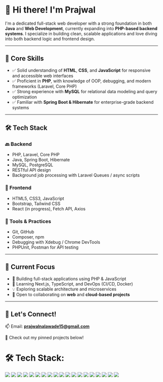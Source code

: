 # 👋 Hi there! I'm Prajwal

I'm a dedicated full-stack web developer with a strong foundation in both **Java** and **Web Development**, currently expanding into **PHP-based backend systems**. I specialize in building clean, scalable applications and love diving into both backend logic and frontend design.

---

## 🧠 Core Skills
- ✅ Solid understanding of **HTML**, **CSS**, and **JavaScript** for responsive and accessible web interfaces
- ✅ Proficient in **PHP**, with knowledge of OOP, debugging, and modern frameworks (Laravel, Core PHP)
- ✅ Strong experience with **MySQL** for relational data modeling and query optimization
- ✅ Familiar with **Spring Boot & Hibernate** for enterprise-grade backend systems

---

## 🛠 Tech Stack

### 🔙 Backend
- PHP, Laravel, Core PHP  
- Java, Spring Boot, Hibernate  
- MySQL, PostgreSQL  
- RESTful API design  
- Background job processing with Laravel Queues / async scripts

### 🎨 Frontend
- HTML5, CSS3, JavaScript  
- Bootstrap, Tailwind CSS  
- React (in progress), Fetch API, Axios

### 🔧 Tools & Practices
- Git, GitHub  
- Composer, npm  
- Debugging with Xdebug / Chrome DevTools  
- PHPUnit, Postman for API testing

---

## 🚀 Current Focus
- 🔭 Building full-stack applications using PHP & JavaScript
- 🌱 Learning Next.js, TypeScript, and DevOps (CI/CD, Docker)
- 💡 Exploring scalable architecture and microservices
- 🤝 Open to collaborating on **web** and **cloud-based projects**

---

## 💬 Let's Connect!
📫 Email: **prajwalnalawade15@gmail.com**  
<!-- 💼 [LinkedIn](https://www.linkedin.com/in/yourprofile) *(if available)*  -->
📁 Check out my pinned projects below!



<!--
👋 Hi there! I'm Prajval

I'm a dedicated developer with a strong foundation in Java and Web Development. I specialize in building scalable applications using technologies like:

    🧩 Spring & Hibernate for robust backend systems
    🎨 HTML, CSS, and JavaScript for responsive front-end development

I'm passionate about crafting efficient, high-quality solutions, and I bring strong problem-solving skills along with a mindset for continuous learning. Whether it's improving performance, architecting clean systems, or diving into new tech—I'm always up for the challenge!


<!-- **prajvl/prajvl** is a ✨ _special_ ✨ repository because its `README.md` (this file) appears on your GitHub profile. -->

<!-- Here are some ideas to get you started:  -->

<!--
- 🔭 I’m currently working on full stack development projects.
- 🌱 I’m currently learning Next.js, TypeScript, and DevOps practices.
- 👯 I’m looking to collaborate on open source web and cloud-based applications.
- 🤔 I’m looking for help with building scalable backend systems.
- 💬 Ask me about JavaScript, React, Node.js, or anything full stack!
- 📫 How to reach me: Email - prajwalnalawade15@gmail.com
  
-->

# 🛠 Tech Stack:
<p align="left"> <img src="https://img.shields.io/badge/HTML5-E34F26?style=for-the-badge&logo=html5&logoColor=white"/> <img src="https://img.shields.io/badge/CSS3-1572B6?style=for-the-badge&logo=css3&logoColor=white"/> <img src="https://img.shields.io/badge/JavaScript-F7DF1E?style=for-the-badge&logo=javascript&logoColor=black"/> <img src="https://img.shields.io/badge/React-20232A?style=for-the-badge&logo=react&logoColor=61DAFB"/> <img src="https://img.shields.io/badge/Node.js-339933?style=for-the-badge&logo=nodedotjs&logoColor=white"/> <img src="https://img.shields.io/badge/Express.js-000000?style=for-the-badge&logo=express&logoColor=white"/> <img src="https://img.shields.io/badge/MongoDB-47A248?style=for-the-badge&logo=mongodb&logoColor=white"/> <img src="https://img.shields.io/badge/C-00599C?style=for-the-badge&logo=c&logoColor=white"/> <img src="https://img.shields.io/badge/C++-00599C?style=for-the-badge&logo=c%2B%2B&logoColor=white"/> <img src="https://img.shields.io/badge/Java-ED8B00?style=for-the-badge&logo=java&logoColor=white"/> <img src="https://img.shields.io/badge/Python-3776AB?style=for-the-badge&logo=python&logoColor=white"/> <img src="https://img.shields.io/badge/MySQL-4479A1?style=for-the-badge&logo=mysql&logoColor=white"/> <img src="https://img.shields.io/badge/SQL-336791?style=for-the-badge&logo=postgresql&logoColor=white"/> <img src="https://img.shields.io/badge/PHP-777BB4?style=for-the-badge&logo=php&logoColor=white"/> <img src="https://img.shields.io/badge/Git-F05032?style=for-the-badge&logo=git&logoColor=white"/> <img src="https://img.shields.io/badge/GitHub-181717?style=for-the-badge&logo=github&logoColor=white"/> <img src="https://img.shields.io/badge/Vite-646CFF?style=for-the-badge&logo=vite&logoColor=white"/> <img src="https://img.shields.io/badge/Material--UI-0081CB?style=for-the-badge&logo=mui&logoColor=white"/> <img src="https://img.shields.io/badge/Web3-F16822?style=for-the-badge&logo=web3dotjs&logoColor=white"/> </p>


